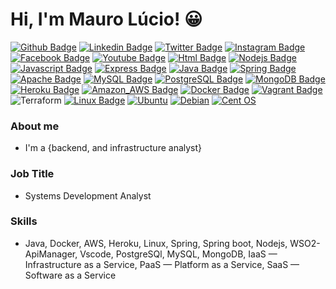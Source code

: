 # Hi, I'm Mauro Lúcio! :grinning: 
[![Github Badge](https://img.shields.io/badge/-Github-000?style=flat-square&logo=Github&logoColor=white&link=https://github.com/mauroslucios)](https://github.com/mauroslucios)
[![Linkedin Badge](https://img.shields.io/badge/-LinkedIn-blue?style=flat-square&labelColor=01579B&logo=Linkedin&logoColor=white&link=https://www.linkedin.com/in/mauro-lúcio-pereira/)](https://www.linkedin.com/in/mauro-lúcio-pereira/)
[![Twitter Badge](https://img.shields.io/badge/-Twitter-1ca0f1?style=flat-square&labelColor=01579B&logo=twitter&logoColor=white&link=https://twitter.com/mauroslucios)](https://twitter.com/mauroslucios)
[![Instagram Badge](https://img.shields.io/badge/Instagram-E4405F?style=flat-square&labelColor=CC0000&logo=instagram&logoColor=white)](https://www.instagram.com/luciospsilva/)
[![Facebook Badge](https://img.shields.io/badge/facebook-%231877F2.svg?&style=flat-square&labelColor=01579B&logo=facebook&logoColor=white)](https://www.facebook.com/mauroslucios)
[![Youtube Badge](https://img.shields.io/badge/YouTube-FF0000?style=flat-square&logo=youtube&logoColor=white)](https://www.youtube.com/channel/UCFUC1CjoLr7PTFVMRAbLkiw)
[![Html Badge](https://img.shields.io/badge/HTML-239120?style=flat-square&logo=html5&logoColor=white)]()
[![Nodejs Badge](https://img.shields.io/badge/Node.js-43853D?style=flat-square&logo=node.js&logoColor=white)]()
[![Javascript Badge](https://img.shields.io/badge/JavaScript-323330?style=flat-square&logo=javascript&logoColor=F7DF1E)]()
[![Express Badge](https://img.shields.io/badge/Express.js-404D59?style=flat-square&logo=express&logoColor=white)]()
[![Java Badge](https://img.shields.io/badge/Java-ED8B00?style=flat-square&logo=java&logoColor=white)]()
[![Spring Badge](https://img.shields.io/badge/Spring-6DB33F?style=flat-square&logo=spring&logoColor=white)]()
[![Apache Badge](https://img.shields.io/badge/Apache-CA2136?style=flat-square&logo=apache&logoColor=white)]()
[![MySQL Badge](https://img.shields.io/badge/MySQL-00000F?style=flat-square&logo=mysql&logoColor=white)]()
[![PostgreSQL Badge](https://img.shields.io/badge/PostgreSQL-316192?style=flat-square&logo=postgresql&logoColor=white)]()
[![MongoDB Badge](https://img.shields.io/badge/MongoDB-4EA94B?style=flat-squaree&logo=mongodb&logoColor=white)]()
[![Heroku Badge](https://img.shields.io/badge/Heroku-430098?style=flat-square&logo=heroku&logoColor=white)]()
[![Amazon_AWS Badge](https://img.shields.io/badge/Amazon_AWS-232F3E?style=flat-square&logo=amazon-aws&logoColor=white)]()
[![Docker Badge](https://img.shields.io/badge/Docker-2496ED?style=flat-square&logo=docker&logoColor=white)]()
[![Vagrant Badge](https://img.shields.io/badge/Vagrant-2966CE?style=flat-square&logo=vagrant&logoColor=white)]()
![Terraform](https://img.shields.io/badge/terraform-%235835CC.svg?style=for-the-badge&logo=terraform&logoColor=white)
[![Linux Badge](https://img.shields.io/badge/Linux-E34F26?style=flat-square&logo=linux&logoColor=black)]()
[![Ubuntu](https://img.shields.io/badge/Ubuntu-E95420?style=flat-square&logo=ubuntu&logoColor=white)]()
[![Debian](https://img.shields.io/badge/Debian-D70A53?style=flat-square&logo=debian&logoColor=white)]()
[![Cent OS](https://img.shields.io/badge/cent%20os-002260?style=flat-square&logo=centos&logoColor=F0F0F0)]()




### About me
- I'm a {backend, and infrastructure analyst} 

### Job Title
- Systems Development Analyst

### Skills
- Java, Docker, AWS, Heroku, Linux, Spring, Spring boot, Nodejs, WSO2-ApiManager, Vscode, PostgreSQl, MySQL, MongoDB, IaaS — Infrastructure as a Service, PaaS — Platform as a Service, SaaS — Software as a Service

  
  
